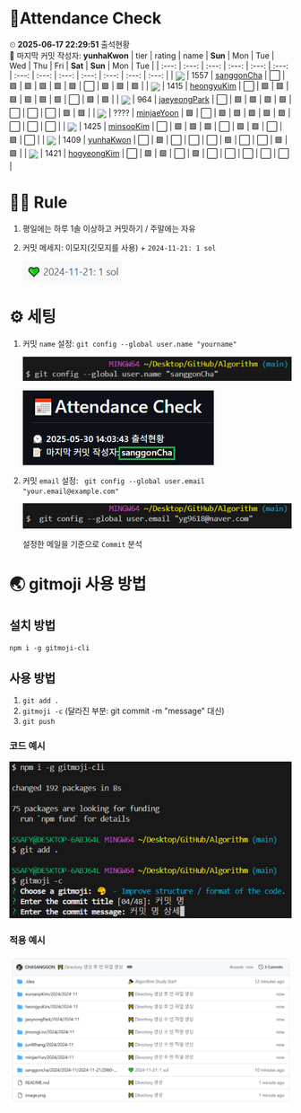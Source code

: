 <!-- Attendance Section -->
# 📅Attendance Check

⏲ **2025-06-17 22:29:51** 출석현황<br>📝 마지막 커밋 작성자: **yunhaKwon**
| tier | rating | name | **Sun** | Mon | Tue | Wed | Thu | Fri | **Sat** | **Sun** | Mon | Tue |
| :---: | :---: | :---: | :---: | :---: | :---: | :---: | :---: | :---: | :---: | :---: | :---: | :---: |
| <img src="https://static.solved.ac/tier_small/15.svg" width="20" style="vertical-align: middle;" /> | 1557  | [sanggonCha](https://solved.ac/profile/yg9618) | ⬜ | 🟩 | 🟩 | 🟩 | 🟩 | 🟩 | ⬜ | 🟩 | 🟩 | 🟩 |
| <img src="https://static.solved.ac/tier_small/15.svg" width="20" style="vertical-align: middle;" /> | 1415  | [heongyuKim](https://solved.ac/profile/khg6436) | ⬜ | 🟩 | 🟩 | 🟩 | 🟩 | 🟩 | 🟩 | ⬜ | 🟩 | 🟩 |
| <img src="https://static.solved.ac/tier_small/12.svg" width="20" style="vertical-align: middle;" /> | 964  | [jaeyeongPark](https://solved.ac/profile/pjy980526) | ⬜ | 🟩 | 🟩 | 🟩 | 🟩 | ⬜ | ⬜ | ⬜ | 🟩 | 🟩 |
| <img src="https://static.solved.ac/tier_small/0.svg" width="20" style="vertical-align: middle;" /> | ????  | [minjaeYoon]( ) | 🟩 | ⬜ | 🟩 | 🟩 | 🟩 | 🟩 | 🟩 | ⬜ | ⬜ | ⬜ |
| <img src="https://static.solved.ac/tier_small/15.svg" width="20" style="vertical-align: middle;" /> | 1425  | [minsooKim](https://solved.ac/profile/kei03016) | ⬜ | 🟩 | 🟩 | 🟩 | ⬜ | 🟩 | 🟩 | ⬜ | 🟩 | ⬜ |
| <img src="https://static.solved.ac/tier_small/15.svg" width="20" style="vertical-align: middle;" /> | 1409  | [yunhaKwon](https://solved.ac/profile/ellen4421) | ⬜ | 🟩 | ⬜ | ⬜ | ⬜ | 🟩 | ⬜ | ⬜ | 🟩 | 🟩 |
| <img src="https://static.solved.ac/tier_small/15.svg" width="20" style="vertical-align: middle;" /> | 1421  | [hogyeongKim](https://solved.ac/profile/rlaghtl2) | ⬜ | 🟩 | 🟩 | ⬜ | 🟩 | ⬜ | ⬜ | ⬜ | ⬜ | ⬜ |

<!-- Rules Section -->
# 🏳‍🌈 Rule
1. 평일에는 하루 1솔 이상하고 커밋하기 / 주말에는 자유
2. 커밋 메세지: 이모지(깃모지를 사용) +  `2024-11-21: 1 sol`

    ![alt text](images/image-2.png)


# ⚙ 세팅
1. 커밋 `name` 설정: `git config --global user.name "yourname"`

    ![alt text](images/image-3.png)

    ![alt text](images/image-5.png)

2. 커밋 `email` 설정: ` git config --global user.email "your.email@example.com"`

    ![alt text](images/image-4.png)

    설정한 메일을 기준으로 `Commit` 분석

# 🌏 gitmoji 사용 방법
## 설치 방법
`npm i -g gitmoji-cli`

## 사용 방법
1. `git add .`
2. `gitmoji -c` (달라진 부분: git commit -m "message" 대신)
3. `git push`

### 코드 예시
![alt text](images/image.png)

### 적용 예시
![alt text](images/image-1.png)
